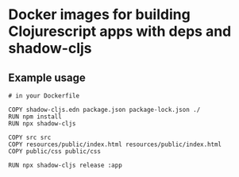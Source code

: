 # Docker images for building Clojurescript apps with deps and shadow-cljs

## Example usage
    
    # in your Dockerfile
    
    COPY shadow-cljs.edn package.json package-lock.json ./
    RUN npm install
    RUN npx shadow-cljs

    COPY src src
    COPY resources/public/index.html resources/public/index.html
    COPY public/css public/css

    RUN npx shadow-cljs release :app

